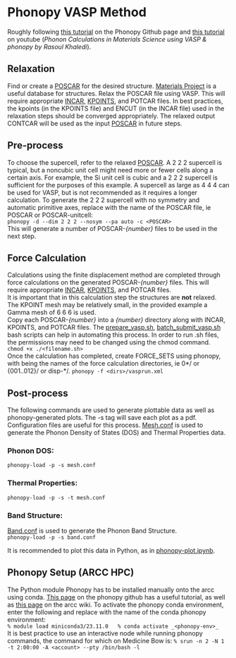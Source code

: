 # Phonopy VASP Method
Roughly following [this tutorial](https://phonopy.github.io/phonopy/vasp.html) on the Phonopy Github page and [this tutorial](https://www.youtube.com/watch?v=FX7WjL074g4) on youtube (_Phonon Calculations in Materials Science using VASP & phonopy by Rasoul Khaledi_).

## Relaxation
Find or create a [POSCAR](./Relaxation/POSCAR) for the desired structure. [Materials Project](https://next-gen.materialsproject.org/materials) is a useful database for structures. Relax the POSCAR file using VASP. This will require appropriate [INCAR](./Relaxation/INCAR), [KPOINTS](./Relaxation/KPOINTS), and POTCAR files. In best practices, the kpoints (in the KPOINTS file) and ENCUT (in the INCAR file) used in the relaxation steps should be converged appropriately. The relaxed output CONTCAR will be used as the input [POSCAR](./Forces/POSCAR) in future steps.
## Pre-process
To choose the supercell, refer to the relaxed [POSCAR](./Forces/POSCAR). A 2 2 2 supercell is typical, but a noncubic unit cell might need more or fewer cells along a certain axis. For example, the Si unit cell is cubic and a 2 2 2 supercell is sufficient for the purposes of this example. A supercell as large as 4 4 4 can be used for VASP, but is not recommended as it requires a longer calculation.
To generate the 2 2 2 supercell with no symmetry and automatic primitive axes, replace <POSCAR> with the name of the POSCAR file, ie POSCAR or POSCAR-unitcell:  
`phonopy -d --dim 2 2 2 --nosym --pa auto -c <POSCAR> `  
This will generate a number of POSCAR-_{number}_ files to be used in the next step.  
## Force Calculation
Calculations using the finite displacement method are completed through force calculations on the generated POSCAR-_{number}_ files. This will require appropriate [INCAR](./Forces/INCAR), [KPOINTS](./Forces/KPOINTS), and POTCAR files.  
It is important that in this calculation step the structures are **not** relaxed.   
The KPOINT mesh may be relatively small, in the provided example a Gamma mesh of 6 6 6 is used.   
Copy each POSCAR-_{number}_ into a _{number}_ directory along with INCAR, KPOINTS, and POTCAR files. The [prepare_vasp.sh](./Forces/prep-phonopy.sh), [batch_submit_vasp.sh](./Forces/submit.sh) bash scripts can help in automating this process. In order to run .sh files, the permissions may need to be changed using the chmod command.  
`chmod +x ./<filename.sh>`   
Once the calculation has completed, create FORCE_SETS using phonopy, with <dirs> being the names of the force calculation directories, ie 0*/ or {001..012}/ or disp-*/. 
`phonopy -f <dirs>/vasprun.xml`  
## Post-process
The following commands are used to generate plottable data as well as phonopy-generated plots. The -s tag will save each plot as a pdf. Configuration files are useful for this process. [Mesh.conf](./Forces/mesh.conf) is used to generate the Phonon Density of States (DOS) and Thermal Properties data.  
### Phonon DOS:
`phonopy-load -p -s mesh.conf`  
### Thermal Properties:
`phonopy-load -p -s -t mesh.conf`  
### Band Structure:
[Band.conf](./Forces/band.conf) is used to generate the Phonon Band Structure.  
`phonopy-load -p -s band.conf`  
  
It is recommended to plot this data in Python, as in [phonopy-plot.ipynb](./phonopy-plot.ipynb). 
## Phonopy Setup (ARCC HPC)
The Python module Phonopy has to be installed manually onto the arcc using conda. [This page](https://phonopy.github.io/phonopy/install.html) on the phonopy github has a useful tutorial, as well as [this page](https://arccwiki.atlassian.net/wiki/spaces/DOCUMENTAT/pages/7504145/Miniconda#Install-Packages-into-a-Miniconda-Environment-in-Your-Home-Directory) on the arcc wiki. To activate the phonopy conda environment, enter the following and replace <phonopy-env> with the name of the conda phonopy environment:  
`% module load miniconda3/23.11.0  
% conda activate _<phonopy-env>_`  
It is best practice to use an interactive node while running phonopy commands, the command for which on Medicine Bow is:
`% srun -n 2 -N 1 -t 2:00:00 -A <account> --pty /bin/bash -l`
